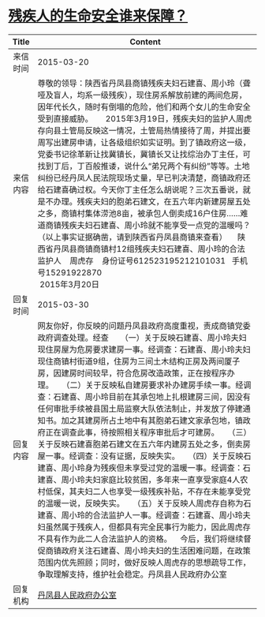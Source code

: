 # [残疾人的生命安全谁来保障？](http://www.shangluo.gov.cn/zmhd/ldxxxx.jsp?urltype=leadermail.LeaderMailContentUrl&wbtreeid=1112&leadermailid=3024)

| Title |                                                                                                                                                                                                                                                                                                           Content                                                                                                                                                                                                                                                                                                           |
|:-----:|-----------------------------------------------------------------------------------------------------------------------------------------------------------------------------------------------------------------------------------------------------------------------------------------------------------------------------------------------------------------------------------------------------------------------------------------------------------------------------------------------------------------------------------------------------------------------------------------------------------------------------|
| 来信时间  | 2015-03-20                                                                                                                                                                                                                                                                                                                                                                                                                                                                                                                                                                                                                  |
| 来信内容  | 尊敬的领导：陕西省丹凤县商镇残疾夫妇石建喜、周小玲（聋哑及盲人，均系一级残疾），现住房系解放前建的两间危房，因年代长久，随时有倒塌的危险，他们和两个女儿的生命安全受到直接威胁。      2015年3月19日，残疾夫妇的监护人周虎存向县土管局反映这一情况，土管局热情接待了周，并提出要周写出建房申请，让各级组织如实证明。到了镇政府这一级，党委书记徐革新让找冀镇长，冀镇长又让找综治办丁主任，可找到丁后，丁百般推诿，说什么“弟兄两个有纠纷”等等。土地纠纷已经丹凤人民法院现场丈量，早已判决清楚，商镇政府还给石建喜确过权。今天你丁主任怎么胡说呢？三次五番说，就是不办理。残疾夫妇的胞弟石建文，在五六年内新建房屋五处之多，商镇村集体涝池8亩，被承包人倒卖成16户住房……难道商镇残疾夫妇石建喜、周小玲就不能享受一点党的温暖吗？（以上事实证据确凿，请到陕西省丹凤县商镇来查看）     陕西省丹凤县商镇商镇村12组残疾夫妇石建喜、周小玲的合法监护人    周虎存    身份证号612523195212101031   手机号15291922870                                                                    2015年3月20日                                                        |
| 回复时间  | 2015-03-30                                                                                                                                                                                                                                                                                                                                                                                                                                                                                                                                                                                                                  |
| 回复内容  | 网友你好，你反映的问题丹凤县政府高度重视，责成商镇党委政府调查处理。经查　　（一）关于反映石建喜、周小玲夫妇现住房屋为危房要求建房一事。经调查：石建喜、周小玲夫妇现住商镇村街道9组，住房为三间土木结构正房及两间厦子房，因建房时间较早，符合危房改造政策，正在按程序办理。    （二）关于反映私自建房要求补办建房手续一事。经调查：石建喜、周小玲目前在其承包地上扎根建房三间，因没有任何审批手续被县国土局监察大队依法制止，并发放了停建通知书。加之其建房所占土地中有其胞弟石建文家承包地，镇政府正在调查此事，待按照相关程序审批后才可建房。    （三）关于反映石建喜胞弟石建文在五六年内建房五处之多，倒卖房屋一事。经调查：没有证据，反映失实。    （四）关于反映石建喜、周小玲身为残疾但未享受过党的温暖一事。经调查：石建喜、周小玲夫妇家庭比较贫困，多年来一直享受家庭4人农村低保，其夫妇二人也享受一级残疾补贴，不存在未能享受党的温暖一说，反映失实。    （五）关于反映人周虎存自称为石建喜、周小玲的合法监护人一事。经调查：石建喜、周小玲夫妇虽然属于残疾人，但都具有完全民事行为能力，因此周虎存不具有作为此二人合法监护人的资格。    今后，我们将继续督促商镇政府关注石建喜、周小玲夫妇的生活困难问题，在政策范围内优先照顾；同时，做好反映人周虎存的思想疏导工作，争取理解支持，维护社会稳定。丹凤县人民政府办公室 |
| 回复机构  | [丹凤县人民政府办公室](../../category/agencies/丹凤县人民政府办公室.md)                                                                                                                                                                                                                                                                                                                                                                                                                                                                                                                                                                         |
